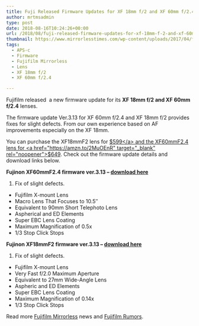 ```yaml
---
title: Fuji Released Firmware Updates for XF 18mm f/2 and XF 60mm f/2.4 Lenses
author: mrtmsadmin
type: post
date: 2018-08-16T10:24:26+00:00
url: /2018/08/fuji-released-firmware-updates-for-xf-18mm-f-2-and-xf-60mm-f-2-4-lenses/
thumbnail: https://www.mirrorlesstimes.com/wp-content/uploads/2017/04/fujifilm-xf-18mm-f2-mark-ii.jpg
tags:
  - APS-c
  - Firmware
  - Fujifilm Mirrorless
  - Lens
  - XF 18mm f/2
  - XF 60mm f/2.4

---
```

Fujifilm released  a new firmware update for its **XF 18mm f/2 and XF 60mm f/2.4** lenses.

The firmware update Ver.3.13 for XF 60mm f/2.4 and XF 18mm f/2 provides fixes for slight defects. From our own experience based on AF improvements especially on the XF 18mm.

You can purchase the XF18mmF2 lens for <a href="https://amzn.to/2nGVpVK" target="_blank" rel="noopener">$599</a> and the XF60mmF2.4 lens for <a href="https://amzn.to/2MuOEnR" target="_blank" rel="noopener">$649</a>. Check out the firmware update details and download links below. <!--more-->

**Fujinon XF60mmF2.4 firmware ver.3.13 – <a href="http://www.fujifilm.com/support/digital_cameras/software/firmware/lens/xf60mm/index.html" target="_blank" rel="follow external noopener noreferrer" data-wpel-link="external">download here</a>**

  1. Fix of slight defects.

<ul data-selenium="highlightList">
  <li>
    Fujifilm X-mount Lens
  </li>
  <li>
    Macro Lens That Focuses to 10.5&#8243;
  </li>
  <li>
    Equivalent to 90mm Short Telephoto Lens
  </li>
  <li>
    Aspherical and ED Elements
  </li>
  <li>
    Super EBC Lens Coating
  </li>
  <li>
    Maximum Magnification of 0.5x
  </li>
  <li>
    1/3 Stop Click Stops
  </li>
</ul>

**Fujinon XF18mmF2 firmware ver.3.13 – <a href="http://www.fujifilm.com/support/digital_cameras/software/firmware/lens/xf18mm/index.html" target="_blank" rel="follow external noopener noreferrer" data-wpel-link="external">download here</a>**

  1. Fix of slight defects.

<ul data-selenium="highlightList">
  <li>
    Fujifilm X-mount Lens
  </li>
  <li>
    Very Fast f/2.0 Maximum Aperture
  </li>
  <li>
    Equivalent to 27mm Wide-Angle Lens
  </li>
  <li>
    Aspheric and ED Elements
  </li>
  <li>
    Super EBC Lens Coating
  </li>
  <li>
    Maximum Magnification of 0.14x
  </li>
  <li>
    1/3 Stop Click Stops
  </li>
</ul>

Read more [Fujifilm Mirrorless][1] news and <a href="https://www.dailycameranews.com/tag/fujifilm-rumors/" target="_blank" rel="noopener">Fujifilm Rumors</a>.

 [1]: https://www.mirrorlesstimes.com/tags/fujifilm-mirrorless/